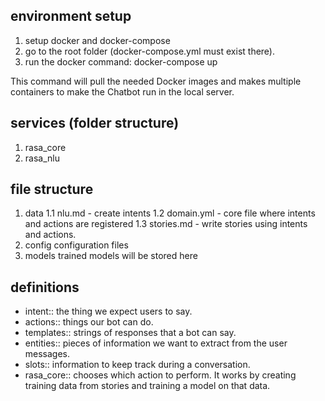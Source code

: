 ## environment setup
1. setup docker and docker-compose
2. go to the root folder (docker-compose.yml must exist there). 
3. run the docker command:
    docker-compose up

This command will pull the needed Docker images and makes multiple containers to make the Chatbot run in the local server.

## services (folder structure)
 1. rasa_core
 2. rasa_nlu
 
## file structure
1. data
    1.1 nlu.md - create intents
    1.2 domain.yml - core file where intents and actions are registered
    1.3 stories.md - write stories using intents and actions.
2. config
    configuration files
3. models
    trained models will be stored here

## definitions
* intent:: the thing we expect users to say.
* actions:: things our bot can do.
* templates:: strings of responses that a bot can say.
* entities:: pieces of information we want to extract from the user messages.
* slots:: information to keep track during a conversation.
* rasa_core:: chooses which action to perform. It works by creating training data from stories and training a model on that data. 
